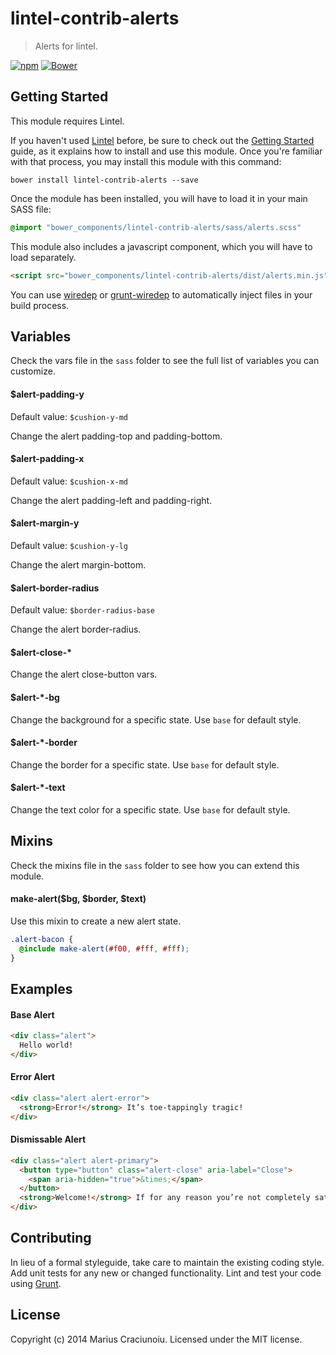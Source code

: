 lintel-contrib-alerts
=====================

> Alerts for lintel.

[![npm](https://img.shields.io/npm/v/lintel-contrib-alerts.svg)](https://github.com/lintelio/lintel-contrib-alerts)
[![Bower](https://img.shields.io/bower/v/lintel-contrib-alerts.svg)](https://github.com/lintelio/lintel-contrib-alerts)


## Getting Started
This module requires Lintel.

If you haven't used [Lintel](http://lintel.io/) before, be sure to check out the [Getting Started](http://lintel.io/getting-started) guide, as it explains how to install and use this module. Once you're familiar with that process, you may install this module with this command:

```shell
bower install lintel-contrib-alerts --save
```

Once the module has been installed, you will have to load it in your main SASS file:

```scss
@import "bower_components/lintel-contrib-alerts/sass/alerts.scss"
```

This module also includes a javascript component, which you will have to load separately.

```html
<script src="bower_components/lintel-contrib-alerts/dist/alerts.min.js" type="text/javascript"></script>
```

You can use [wiredep](https://github.com/taptapship/wiredep) or [grunt-wiredep](https://github.com/stephenplusplus/grunt-wiredep) to automatically inject files in your build process.


## Variables
Check the vars file in the `sass` folder to see the full list of variables you can customize.

#### $alert-padding-y
Default value: `$cushion-y-md`  

Change the alert padding-top and padding-bottom.

#### $alert-padding-x
Default value: `$cushion-x-md`  

Change the alert padding-left and padding-right.

#### $alert-margin-y
Default value: `$cushion-y-lg`  

Change the alert margin-bottom.

#### $alert-border-radius
Default value: `$border-radius-base`  

Change the alert border-radius.

#### $alert-close-*
Change the alert close-button vars.

#### $alert-*-bg
Change the background for a specific state. Use `base` for default style.

#### $alert-*-border
Change the border for a specific state. Use `base` for default style.

#### $alert-*-text
Change the text color for a specific state. Use `base` for default style.


## Mixins
Check the mixins file in the `sass` folder to see how you can extend this module.

#### make-alert($bg, $border, $text)
Use this mixin to create a new alert state.

```scss
.alert-bacon {
  @include make-alert(#f00, #fff, #fff);
}
```


## Examples

#### Base Alert
```html
<div class="alert">
  Hello world!
</div>
```

#### Error Alert
```html
<div class="alert alert-error">
  <strong>Error!</strong> It’s toe-tappingly tragic!
</div>
```

#### Dismissable Alert
```html
<div class="alert alert-primary">
  <button type="button" class="alert-close" aria-label="Close">
    <span aria-hidden="true">&times;</span>
  </button>
  <strong>Welcome!</strong> If for any reason you’re not completely satisfied, I hate you.
</div>
```


## Contributing
In lieu of a formal styleguide, take care to maintain the existing coding style. Add unit tests for any new or changed functionality. Lint and test your code using [Grunt](http://gruntjs.com/).


## License
Copyright (c) 2014 Marius Craciunoiu. Licensed under the MIT license.
